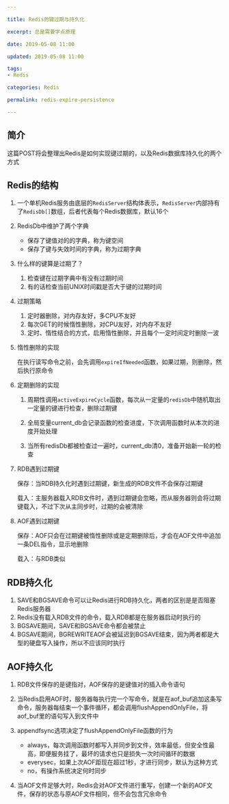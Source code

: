 ```yaml
---

title: Redis的键过期与持久化

excerpt: 总是需要学点原理

date: 2019-05-08 11:00

updated: 2019-05-08 11:00

tags:
- Redis

categories: Redis

permalink: redis-expire-persistence

---
```


## 简介

这篇POST将会整理出Redis是如何实现键过期的，以及Redis数据库持久化的两个方式



## Redis的结构

1. 一个单机Redis服务由底层的`RedisServer`结构体表示，`RedisServer`内部持有了`RedisDb[]`数组，后者代表每个Redis数据库，默认16个
2. RedisDb中维护了两个字典
   - 保存了键值对的的字典，称为键空间
   - 保存了键与失效时间的字典，称为过期字典
3. 什么样的键算是过期了？
   1. 检查键在过期字典中有没有过期时间
   2. 有的话检查当前UNIX时间戳是否大于键的过期时间
4. 过期策略
   1. 定时器删除，对内存友好，多CPU不友好
   2. 每次GET的时候惰性删除，对CPU友好，对内存不友好
   3. 定时、惰性结合的方式，启用惰性删除，并且每个一定时间定时删除一波

5. 惰性删除的实现

   在执行读写命令之前，会先调用`expireIfNeeded`函数，如果过期，则删除，然后执行原命令

6. 定期删除的实现

   1. 周期性调用`activeExpireCycle`函数，每次从一定量的`redisDb`中随机取出一定量的键进行检查，删除过期键

   2. 全局变量current_db会记录函数的检查进度，下次调用函数时从本次的进度开始处理
   3. 当所有redisDb都被检查过一遍时，current_db清0，准备开始新一轮的检查

7. RDB遇到过期键

   保存：当RDB持久化时遇到过期键，新生成的RDB文件不会保存过期键

   载入：主服务器载入RDB文件时，遇到过期键会忽略，而从服务器则会将过期键载入，不过下次从主同步时，过期的会被清除

8. AOF遇到过期键

   保存：AOF只会在过期键被惰性删除或是定期删除后，才会在AOF文件中追加一条DEL指令，显示地删除

   载入：与RDB类似



## RDB持久化

1. SAVE和BGSAVE命令可以让Redis进行RDB持久化，两者的区别是是否阻塞Redis服务器
2. Redis没有载入RDB文件的命令，载入RDB都是在服务器启动时执行的
3. BGSAVE期间，SAVE和BGSAVE命令都会被禁止
4. BGSAVE期间，BGREWRITEAOF会被延迟到BGSAVE结束，因为两者都是大型的硬盘写入操作，所以不应该同时执行



## AOF持久化

1. RDB文件保存的是键指对，AOF保存的是键值对的插入命令语句

2. 当Redis启用AOF时，服务器每执行完一个写命令，就是在aof_buf追加这条写命令，服务器每结束一个事件循环，都会调用flushAppendOnlyFile，将aof_buf里的语句写入到文件中
3. appendfsync选项决定了flushAppendOnlyFile函数的行为
   - always，每次调用函数时都写入并同步到文件，效率最低，但安全性最高，即便服务挂了，最坏的请求也只是损失一次时间循环的数据
   - everysec，如果上次AOF距现在超过1秒，才进行同步，默认为这种方式
   - no，有操作系统决定何时同步
4. 当AOF文件足够大时，Redis会对AOF文件进行重写，创建一个新的AOF文件，保存的状态与原AOF文件相同，但不会包含冗余命令

 